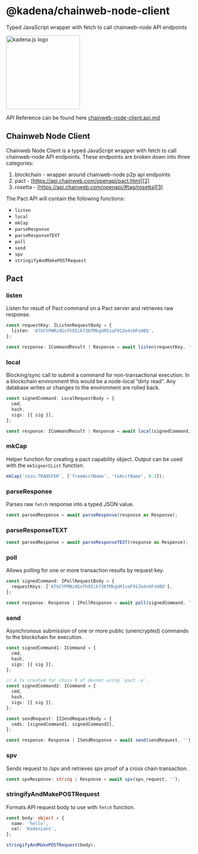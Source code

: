 <!-- genericHeader start -->

# @kadena/chainweb-node-client

Typed JavaScript wrapper with fetch to call chainweb-node API endpoints

<picture>
  <source srcset="https://raw.githubusercontent.com/kadena-community/kadena.js/main/common/images/Kadena.JS_logo-white.png" media="(prefers-color-scheme: dark)"/>
  <img src="https://raw.githubusercontent.com/kadena-community/kadena.js/main/common/images/Kadena.JS_logo-black.png" width="200" alt="kadena.js logo" />
</picture>

<!-- genericHeader end -->

API Reference can be found here [chainweb-node-client.api.md][1]

## Chainweb Node Client

Chainweb Node Client is a typed JavaScript wrapper with fetch to call chainweb-node API endpoints. These endpoints are
broken down into three categories:

1.  blockchain - wrapper around chainweb-node p2p api endpoints
2.  pact - [https://api.chainweb.com/openapi/pact.html][2]
3.  rosetta - [https://api.chainweb.com/openapi/#tag/rosetta][3]

The Pact API will contain the following functions:

- `listen`
- `local`
- `mkCap`
- `parseResponse`
- `parseResponseTEXT`
- `poll`
- `send`
- `spv`
- `stringifyAndMakePOSTRequest`

## Pact

### listen

Listen for result of Pact command on a Pact server and retrieves raw response.

```ts
const requestKey: IListenRequestBody = {
  listen: 'ATGCYPWRzdGcFh9Iik73KfMkgURIxaF91Ze4sHFsH8Q',
};

const response: ICommandResult | Response = await listen(requestKey, '');
```

### local

Blocking/sync call to submit a command for non-transactional execution. In a blockchain environment this would be a
node-local “dirty read”. Any database writes or changes to the environment are rolled back.

```ts
const signedCommand: LocalRequestBody = {
  cmd,
  hash,
  sigs: [{ sig }],
};

const response: ICommandResult | Response = await local(signedCommand, '');
```

### mkCap

Helper function for creating a pact capability object. Output can be used with the `mkSignerCList` function.

```ts
mkCap('coin.TRANSFER', ['fromAcctName', 'toAcctName', 0.1]);
```

### parseResponse

Parses raw `fetch` response into a typed JSON value.

```ts
const parsedResponse = await parseResponse(response as Response);
```

### parseResponseTEXT

```ts
const parsedResponse = await parseResponseTEXT(response as Response);
```

### poll

Allows polling for one or more transaction results by request key.

```ts
const signedCommand: IPollRequestBody = {
  requestKeys: ['ATGCYPMNzdGcFh9Iik73KfMkgURIxaF91Ze4sHFsH8Q'],
};

const response: Response | IPollResponse = await poll(signedCommand, '');
```

### send

Asynchronous submission of one or more public (unencrypted) commands to the blockchain for execution.

```ts
const signedCommand1: ICommand = {
  cmd,
  hash,
  sigs: [{ sig }],
};

// A tx created for chain 0 of devnet using `pact -a`.
const signedCommand2: ICommand = {
  cmd,
  hash,
  sigs: [{ sig }],
};

const sendRequest: IISendRequestBody = {
  cmds: [signedCommand1, signedCommand2],
};

const response: Response | ISendResponse = await send(sendRequest, '');
```

### spv

Sends request to /spv and retrieves spv proof of a cross chain transaction.

```ts
const spvResponse: string | Response = await spv(spv_request, '');
```

### stringifyAndMakePOSTRequest

Formats API request body to use with `fetch` function.

```ts
const body: object = {
  name: 'hello',
  val: 'Kadenians',
};

stringifyAndMakePOSTRequest(body);
```

[1]:
  https://github.com/kadena-community/kadena.js/tree/main/packages/libs/chainweb-node-client/etc/chainweb-node-client.api.md
[2]: https://api.chainweb.com/openapi/pact.html
[3]: https://api.chainweb.com/openapi/#tag/rosetta
